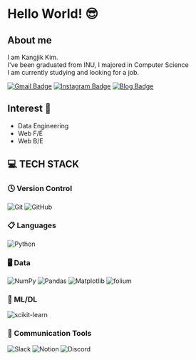 <!-- ![Header](https://capsule-render.vercel.app/api?type=waving&color=auto&height=200&section=header&text=HelloWorld!&fontSize=90) -->
# Hello World! 😎
## About me
I am Kangjik Kim.   
I've been graduated from INU, I majored in Computer Science   
I am currently studying and looking for a job.

[![Gmail Badge](https://img.shields.io/badge/Gmail-d14836?style=flat-square&logo=Gmail&logoColor=white&link=mailto:rkqqkb@gmail.com)](mailto:rkqqkb@gmail.com)
[![Instagram Badge](https://img.shields.io/badge/-Instagram-dd2a7b?style=flat-square&logo=instagram&logoColor=white&link=https://www.instagram.com/i.am.not.kangjik/)](https://www.instagram.com/i.am.not.kangjik/) 
[![Blog Badge](https://img.shields.io/badge/Tech%20Blog-414141?style=flat-square&logo=tvtime&logoColor=white)](https://i-am-not-kangjik.github.io/)
<!-- ## Work experience 🤹‍♀️
- (00.00 - 00.00) 경력 1
- (19.00 - 19.00) 경력 2 -->
## Interest 👀
- Data Engineering
- Web F/E
- Web B/E
## 💻 TECH STACK
### 🕓 Version Control
![Git](https://img.shields.io/badge/git-%23F05033.svg?style=for-the-badge&logo=git&logoColor=white)
![GitHub](https://img.shields.io/badge/github-%23121011.svg?style=for-the-badge&logo=github&logoColor=white)   
### 📋 Languages
![Python](https://img.shields.io/badge/python-3670A0?style=for-the-badge&logo=python&logoColor=ffdd54)
### 🖥️ Data
![NumPy](https://img.shields.io/badge/numpy-%23013243.svg?style=for-the-badge&logo=numpy&logoColor=white)
![Pandas](https://img.shields.io/badge/pandas-%23150458.svg?style=for-the-badge&logo=pandas&logoColor=white)
![Matplotlib](https://img.shields.io/badge/Matplotlib-%23ffffff.svg?style=for-the-badge&logo=Matplotlib&logoColor=black)
![folium](https://img.shields.io/badge/Folium-77B829?style=for-the-badge&logo=folium&logoColor=white)   
### 🤖 ML/DL
![scikit-learn](https://img.shields.io/badge/scikit--learn-%23F7931E.svg?style=for-the-badge&logo=scikit-learn&logoColor=white)
### 💬 Communication Tools
![Slack](https://img.shields.io/badge/Slack-4A154B?style=for-the-badge&logo=slack&logoColor=white)
![Notion](https://img.shields.io/badge/Notion-%23000000.svg?style=for-the-badge&logo=notion&logoColor=white)
![Discord](https://img.shields.io/badge/Discord-%235865F2.svg?style=for-the-badge&logo=discord&logoColor=white)

<!-- ## ✏️ Now -->
<!-- <p align="center"> 
  Visitor count<br>
  <img src="https://profile-counter.glitch.me/i-am-not-kangjik/count.svg" />
</p> -->
